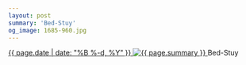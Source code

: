 ```yaml
---
layout: post
summary: 'Bed-Stuy'
og_image: 1685-960.jpg
---
```


<p>
 <time>
  <a href="/1685">
   {{ page.date | date: "%B %-d, %Y" }}
  </a>
 </time>
 <a href="/1685">
  <img alt="{{ page.summary }}" data-taken="10/4/2022" sizes="(min-width: 700px) 50vw, calc(100vw - 2rem)" src="{{ site.assets_url }}/1685-480.jpg" srcset="{{ site.assets_url }}/1685-240.jpg 240w, {{ site.assets_url }}/1685-480.jpg 480w, {{ site.assets_url }}/1685-720.jpg 720w, {{ site.assets_url }}/1685-960.jpg 960w"/>
 </a>
 <span>
  Bed-Stuy
 </span>
</p>
